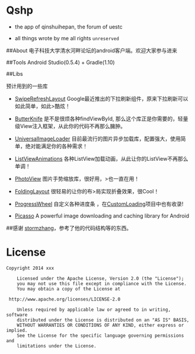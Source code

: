 Qshp
====

- the app of qinshuihepan, the forum of uestc 


- all things wrote by me all rights ```unreserved```

##About
  电子科技大学清水河畔论坛的android客户端。欢迎大家参与进来
  
##Tools
  Android Studio(0.5.4) + Gradle(1.10)
  
##Libs

  预计用到的一些库
  
* [SwipeRefreshLayout](http://stormzhang.github.io/android/2014/03/29/android-swiperefreshlayout/) Google最近推出的下拉刷新组件，原来下拉刷新可以如此简单，如此>酷炫！

* [ButterKnife](http://jakewharton.github.io/butterknife/) 是不是很烦各种findViewById, 那么这个库正是你需要的，轻量级View注入框架，从此你的代码不再那么臃肿。

* [UniversalImageLoader](https://github.com/nostra13/Android-Universal-Image-Loader) 目前最流行的图片异步加载库，配置强大，使用简单，绝对能满足你的各种需求！

* [ListViewAnimations](https://github.com/nhaarman/ListViewAnimations) 各种ListView加载动画，从此让你的ListView不再那么单调！

* [PhotoView](https://github.com/chrisbanes/PhotoView) 图片手势缩放库，很好用，>也一直在用！

* [FoldingLayout](https://github.com/tibi1712/Folding-Android) 很轻易的让你的布>局实现折叠效果，很Cool！

* [ProgressWheel](https://github.com/Todd-Davies/ProgressWheel) 自定义各种进度条
，在[CustomLoading](https://github.com/stormzhang/CustomLoading)项目中也有收录!

* [Picasso](https://github.com/square/picasso) A powerful image downloading and caching library for Android

##感谢
[stormzhang](https://github.com/stormzhang/9GAG)，参考了他的代码结构等的东西。

License
============

    Copyright 2014 xxx

        Licensed under the Apache License, Version 2.0 (the "License");
        you may not use this file except in compliance with the License.
        You may obtain a copy of the License at

     http://www.apache.org/licenses/LICENSE-2.0

        Unless required by applicable law or agreed to in writing, software
        distributed under the License is distributed on an "AS IS" BASIS,
        WITHOUT WARRANTIES OR CONDITIONS OF ANY KIND, either express or implied.
        See the License for the specific language governing permissions and
        limitations under the License.
